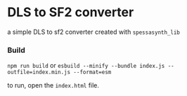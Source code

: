 # DLS to SF2 converter
a simple DLS to sf2 converter created with `spessasynth_lib`

### Build
`npm run build`
or
`esbuild --minify --bundle index.js --outfile=index.min.js --format=esm`

to run, open the `index.html` file.

